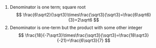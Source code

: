 1. Denominator is one term; square root
   $$
   \frac{6\sqrt2}{\sqrt3}\times\frac{\sqrt3}{\sqrt3}=\frac{6\sqrt6}{3}=2\sqrt6
   $$
2. Denominator is one-term but the product with some other integer
   $$
   \frac{18}{-7\sqrt3}\times\frac{\sqrt3}{\sqrt3}=\frac{18\sqrt3}{-21}=\frac{6\sqrt3}{7}
   $$
   